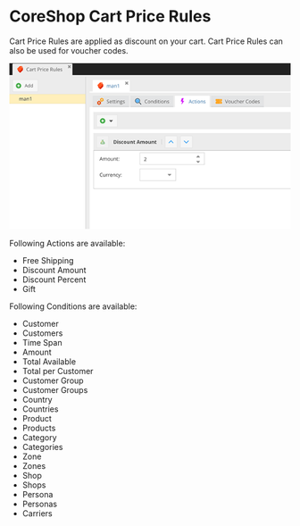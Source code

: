 # CoreShop Cart Price Rules

Cart Price Rules are applied as discount on your cart. Cart Price Rules can also be used for voucher codes.

![Cart Price Rules](img/cart-pricerule.png)

Following Actions are available:
 - Free Shipping
 - Discount Amount
 - Discount Percent
 - Gift

Following Conditions are available:
 - Customer
 - Customers
 - Time Span
 - Amount
 - Total Available
 - Total per Customer
 - Customer Group
 - Customer Groups
 - Country
 - Countries
 - Product
 - Products
 - Category
 - Categories
 - Zone
 - Zones
 - Shop
 - Shops
 - Persona
 - Personas
 - Carriers
